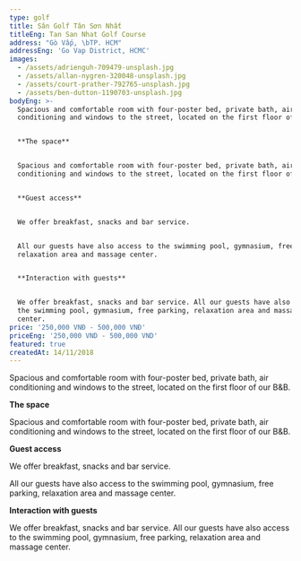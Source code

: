 ```yaml
---
type: golf
title: Sân Golf Tân Sơn Nhất
titleEng: Tan San Nhat Golf Course
address: "Gò Vấp, \bTP. HCM"
addressEng: 'Go Vap District, HCMC'
images:
  - /assets/adrienguh-709479-unsplash.jpg
  - /assets/allan-nygren-320048-unsplash.jpg
  - /assets/court-prather-792765-unsplash.jpg
  - /assets/ben-dutton-1190703-unsplash.jpg
bodyEng: >-
  Spacious and comfortable room with four-poster bed, private bath, air
  conditioning and windows to the street, located on the first floor of our B&B.


  **The space**


  Spacious and comfortable room with four-poster bed, private bath, air
  conditioning and windows to the street, located on the first floor of our B&B.


  **Guest access**


  We offer breakfast, snacks and bar service.


  All our guests have also access to the swimming pool, gymnasium, free parking,
  relaxation area and massage center.


  **Interaction with guests**


  We offer breakfast, snacks and bar service. All our guests have also access to
  the swimming pool, gymnasium, free parking, relaxation area and massage
  center.
price: '250,000 VNĐ - 500,000 VNĐ'
priceEng: '250,000 VND - 500,000 VND'
featured: true
createdAt: 14/11/2018
---
```

Spacious and comfortable room with four-poster bed, private bath, air conditioning and windows to the street, located on the first floor of our B&B.

**The space**

Spacious and comfortable room with four-poster bed, private bath, air conditioning and windows to the street, located on the first floor of our B&B.

**Guest access**

We offer breakfast, snacks and bar service.

All our guests have also access to the swimming pool, gymnasium, free parking, relaxation area and massage center.

**Interaction with guests**

We offer breakfast, snacks and bar service. All our guests have also access to the swimming pool, gymnasium, free parking, relaxation area and massage center.
